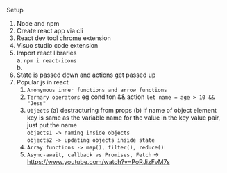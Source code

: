 Setup
1. Node and npm
2. Create react app via cli
3. React dev tool chrome extension
4. Visuo studio code extension
5. Import react libraries  
    a. `npm i react-icons`  
    b. 
6. State is passed down and actions get passed up
7. Popular js in react 
    1. `Anonymous inner functions and arrow functions` 
    2. `Ternary operators` eg conditon && action `let name = age > 10 && "Jess"`
    3. `Objects` (a) destracturing from props (b) if name of object element key is same as the variable name for the value in the key value pair, just put the name  
        `objects1 -> naming inside objects`  
        `objects2 -> updating objects inside state`   
    4. `Array functions -> map(), filter(), reduce()`  
    5. `Async-await, callback vs Promises, Fetch` -> https://www.youtube.com/watch?v=PoRJizFvM7s  

    
    